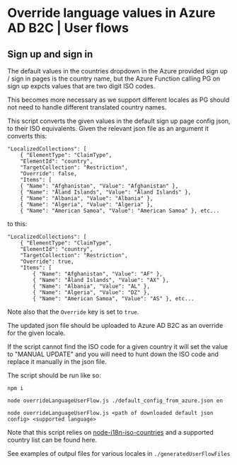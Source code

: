 # Override language values in Azure AD B2C | User flows

## Sign up and sign in

The default values in the countries dropdown in the Azure provided sign up / sign in pages is the country name, but the Azure Function calling PG on sign up expcts values that are two digit ISO codes.

This becomes more necessary as we support different locales as PG should not need to handle different translated country names.

This script converts the given values in the default sign up page config json, to their ISO equivalents. Given the relevant json file as an argument it converts this:

```
"LocalizedCollections": [
    { "ElementType": "ClaimType",
    "ElementId": "country",
    "TargetCollection": "Restriction",
    "Override": false,
    "Items": [
    { "Name": "Afghanistan", "Value": "Afghanistan" },
    { "Name": "Åland Islands", "Value": "Åland Islands" },
    { "Name": "Albania", "Value": "Albania" },
    { "Name": "Algeria", "Value": "Algeria" },
    { "Name": "American Samoa", "Value": "American Samoa" }, etc...
```

to this:

```
"LocalizedCollections": [
    { "ElementType": "ClaimType",
    "ElementId": "country",
    "TargetCollection": "Restriction",
    "Override": true,
    "Items": [
        { "Name": "Afghanistan", "Value": "AF" },
        { "Name": "Åland Islands", "Value": "AX" },
        { "Name": "Albania", "Value": "AL" },
        { "Name": "Algeria", "Value": "DZ" },
        { "Name": "American Samoa", "Value": "AS" }, etc...
```

Note also that the `Override` key is set to `true`.

The updated json file should be uploaded to Azure AD B2C as an override for the given locale.

If the script cannot find the ISO code for a given country it will set the value to "MANUAL UPDATE" and you will need to hunt down the ISO code and replace it manually in the json file.

The script should be run like so:

```
npm i

node overrideLanguageUserFlow.js ./default_config_from_azure.json en

node overrideLanguageUserFlow.js <path of downloaded default json config> <supported language>
```

Note that this script relies on [node-i18n-iso-countries](https://github.com/michaelwittig/node-i18n-iso-countries) and a supported country list can be found here.

See examples of outpul files for various locales in `./generatedUserFlowFiles`
